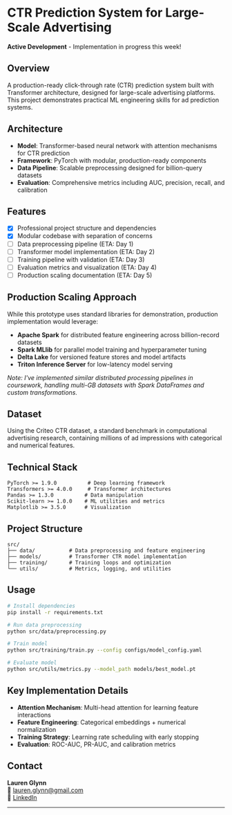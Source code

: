 # CTR Prediction System for Large-Scale Advertising

**Active Development** - Implementation in progress this week!

## Overview
A production-ready click-through rate (CTR) prediction system built with Transformer architecture, designed for large-scale advertising platforms. This project demonstrates practical ML engineering skills for ad prediction systems.

## Architecture
- **Model**: Transformer-based neural network with attention mechanisms for CTR prediction
- **Framework**: PyTorch with modular, production-ready components
- **Data Pipeline**: Scalable preprocessing designed for billion-query datasets
- **Evaluation**: Comprehensive metrics including AUC, precision, recall, and calibration

## Features
- [x] Professional project structure and dependencies
- [x] Modular codebase with separation of concerns
- [ ] Data preprocessing pipeline (ETA: Day 1)
- [ ] Transformer model implementation (ETA: Day 2)
- [ ] Training pipeline with validation (ETA: Day 3)
- [ ] Evaluation metrics and visualization (ETA: Day 4)
- [ ] Production scaling documentation (ETA: Day 5)

## Production Scaling Approach
While this prototype uses standard libraries for demonstration, production implementation would leverage:
- **Apache Spark** for distributed feature engineering across billion-record datasets
- **Spark MLlib** for parallel model training and hyperparameter tuning
- **Delta Lake** for versioned feature stores and model artifacts
- **Triton Inference Server** for low-latency model serving

*Note: I've implemented similar distributed processing pipelines in coursework, handling multi-GB datasets with Spark DataFrames and custom transformations.*

## Dataset
Using the Criteo CTR dataset, a standard benchmark in computational advertising research, containing millions of ad impressions with categorical and numerical features.

## Technical Stack
```
PyTorch >= 1.9.0          # Deep learning framework
Transformers >= 4.0.0     # Transformer architectures
Pandas >= 1.3.0          # Data manipulation
Scikit-learn >= 1.0.0    # ML utilities and metrics
Matplotlib >= 3.5.0      # Visualization
```

## Project Structure
```
src/
├── data/           # Data preprocessing and feature engineering
├── models/         # Transformer CTR model implementation
├── training/       # Training loops and optimization
└── utils/          # Metrics, logging, and utilities
```

## Usage
```bash
# Install dependencies
pip install -r requirements.txt

# Run data preprocessing
python src/data/preprocessing.py

# Train model
python src/training/train.py --config configs/model_config.yaml

# Evaluate model
python src/utils/metrics.py --model_path models/best_model.pt
```

## Key Implementation Details
- **Attention Mechanism**: Multi-head attention for learning feature interactions
- **Feature Engineering**: Categorical embeddings + numerical normalization
- **Training Strategy**: Learning rate scheduling with early stopping
- **Evaluation**: ROC-AUC, PR-AUC, and calibration metrics

## Contact
**Lauren Glynn**  
📧 lauren.glynn@gmail.com  
🔗 [LinkedIn](https://linkedin.com/in/lauren-glynn-24989034)

---

